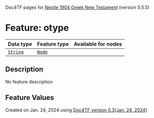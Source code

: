 Doc4TF pages for [Nestle 1904 Greek New Testament](https://github.com/saulocantanhede/tfgreek2/tree/master/tf) (version 0.5.5)
# Feature: otype
Data type|Feature type|Available for nodes
---|---|---
[`String`](featurebydatatype.md#string)|[`Node`](featurebytype.md#node)|
## Description
No feature description
## Feature Values
 

Created on Jan. 24, 2024 using [Doc4TF  version 0.3(Jan. 24, 2024)](https://github.com/tonyjurg/Doc4TF) 